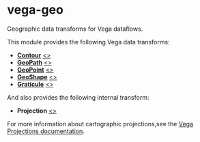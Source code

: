 # vega-geo

Geographic data transforms for Vega dataflows.

This module provides the following Vega data transforms:

- [**Contour**](https://vega.github.io/vega/docs/transforms/contour/) [&lt;&gt;](https://github.com/vega/vega-geo/blob/master/src/Contour.js "Source")
- [**GeoPath**](https://vega.github.io/vega/docs/transforms/geopath/) [&lt;&gt;](https://github.com/vega/vega-geo/blob/master/src/GeoPath.js "Source")
- [**GeoPoint**](https://vega.github.io/vega/docs/transforms/geopoint/) [&lt;&gt;](https://github.com/vega/vega-geo/blob/master/src/GeoPoint.js "Source")
- [**GeoShape**](https://vega.github.io/vega/docs/transforms/geoshape/) [&lt;&gt;](https://github.com/vega/vega-geo/blob/master/src/GeoShape.js "Source")
- [**Graticule**](https://vega.github.io/vega/docs/transforms/graticule/) [&lt;&gt;](https://github.com/vega/vega-geo/blob/master/src/Graticule.js "Source")

And also provides the following internal transform:

- **Projection** [&lt;&gt;](https://github.com/vega/vega-geo/blob/master/src/Projection.js "Source")

For more information about cartographic projections,see the
[Vega Projections documentation](https://vega.github.io/vega/docs/projections/).
